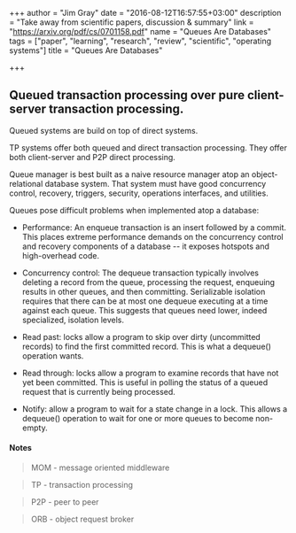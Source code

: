+++
author = "Jim Gray"
date = "2016-08-12T16:57:55+03:00"
description = "Take away from scientific papers, discussion & summary"
link = "https://arxiv.org/pdf/cs/0701158.pdf"
name = "Queues Are Databases"
tags = ["paper", "learning", "research", "review", "scientific", "operating systems"]
title = "Queues Are Databases"

+++

## Queued transaction processing over pure client-server transaction processing.

Queued systems are build on top of direct systems. 

TP systems offer both queued and direct transaction processing. They offer both client-server and P2P direct processing.

Queue manager is best built as a naive resource manager atop an object-relational database system. 
That system must have good concurrency control, recovery, triggers, security, operations interfaces, and utilities.

Queues pose difficult problems when implemented atop a database:

 - Performance: An enqueue transaction is an insert followed by a commit. This places
extreme performance demands on the concurrency control and recovery components
of a database -- it exposes hotspots and high-overhead code.

 - Concurrency control: The dequeue transaction typically involves deleting a record from
the queue, processing the request, enqueuing results in other queues, and then
committing. Serializable isolation requires that there can be at most one dequeue
executing at a time against each queue. This suggests that queues need lower, indeed specialized, isolation levels.

 - Read past: locks allow a program to skip over dirty (uncommitted records) to find the
first committed record. This is what a dequeue() operation wants.

 - Read through: locks allow a program to examine records that have not yet been
committed. This is useful in polling the status of a queued request that is currently
being processed.

 - Notify: allow a program to wait for a state change in a lock. This allows a
dequeue() operation to wait for one or more queues to become non-empty.


#### Notes

> MOM - message oriented middleware

> TP - transaction processing

> P2P - peer to peer

> ORB - object request broker
